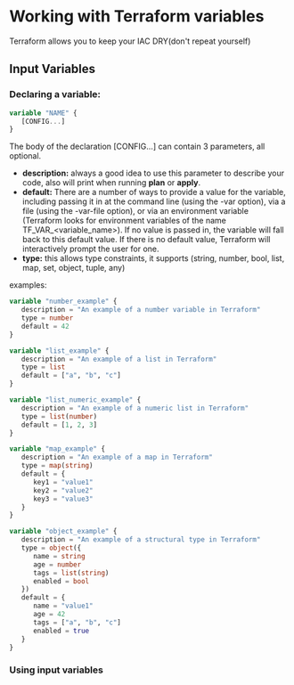 # Working with Terraform variables

Terraform allows you to keep your IAC DRY(don't repeat yourself)
## Input Variables

### Declaring a variable:

```tf
variable "NAME" {
   [CONFIG...]
}
```

The body of the declaration [CONFIG...] can contain 3 parameters, all optional.

- **description:** always a good idea to use this parameter to describe your code, also will print when running **plan** or **apply**.
- **default:** There are a number of ways to provide a value for the variable, including passing it in at the command line (using the -var option), via a file (using the -var-file option), or via an environment variable (Terraform looks for environment variables of the name TF_VAR_<variable_name>). If no value is passed in, the variable will fall back to this default value. If there is no default value, Terraform will interactively prompt the user for one.
- **type:** this allows type constraints, it supports (string, number, bool, list, map, set, object, tuple, any)

examples:

```tf
variable "number_example" {
   description = "An example of a number variable in Terraform"
   type = number
   default = 42
}

variable "list_example" {
   description = "An example of a list in Terraform"
   type = list
   default = ["a", "b", "c"]
}

variable "list_numeric_example" {
   description = "An example of a numeric list in Terraform"
   type = list(number)
   default = [1, 2, 3]
}

variable "map_example" {
   description = "An example of a map in Terraform"
   type = map(string)
   default = {
      key1 = "value1"
      key2 = "value2"
      key3 = "value3"
   }
}

variable "object_example" {
   description = "An example of a structural type in Terraform"
   type = object({
      name = string
      age = number
      tags = list(string)
      enabled = bool
   })
   default = {
      name = "value1"
      age = 42
      tags = ["a", "b", "c"]
      enabled = true
   }
}
```

### Using input variables

